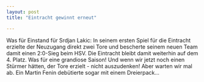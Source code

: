 ```yaml
---
layout: post
title: "Eintracht gewinnt erneut"

---
```


Was für Einstand für Srdjan Lakic: In seinem ersten Spiel für die Eintracht erzielte der Neuzugang direkt zwei Tore und bescherte seinem neuen Team damit einen 2:0-Sieg beim HSV. Die Eintracht bleibt damit weiterhin auf dem 4. Platz. Was für eine grandiose Saison! Und wenn wir jetzt noch einen Stürmer hätten, der Tore erzielt - nicht auszudenken! Aber warten wir mal ab. Ein Martin Fenin debütierte sogar mit einem Dreierpack...


